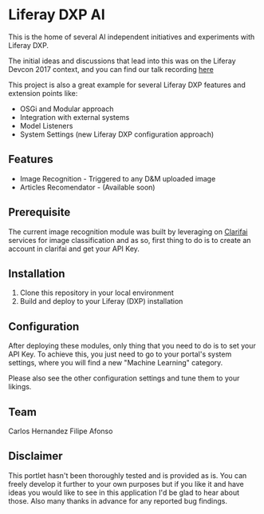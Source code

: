 # Liferay DXP AI

This is the home of several AI independent initiatives and experiments with Liferay DXP.

The initial ideas and discussions that lead into this was on the Liferay Devcon 2017 context, and you can find our talk recording [here](https://www.youtube.com/watch?v=dEncGotvTZk)

This project is also a great example for several Liferay DXP features and extension points like:
* OSGi and Modular approach
* Integration with external systems
* Model Listeners
* System Settings (new Liferay DXP configuration approach)

## Features

* Image Recognition - Triggered to any D&M uploaded image
* Articles Recomendator - (Available soon)

## Prerequisite

The current image recognition module was built by leveraging on [Clarifai](https://www.clarifai.com/) services for image classification and as so, first thing to do is to create an account in clarifai and get your API Key.

## Installation
1. Clone this repository in your local environment
2. Build and deploy to your Liferay (DXP) installation

## Configuration
After deploying these modules, only thing that you need to do is to set your API Key. To achieve this, you just need to go to your portal's system settings, where you will find a new "Machine Learning" category. 

Please also see the other configuration settings and tune them to your likings.

## Team

Carlos Hernandez
Filipe Afonso

## Disclaimer
This portlet hasn't been thoroughly tested and is provided as is. You can freely develop it further to your own purposes but if you like it and have ideas you would like to see in this application I'd be glad to hear about those. Also many thanks in advance for any reported bug findings.